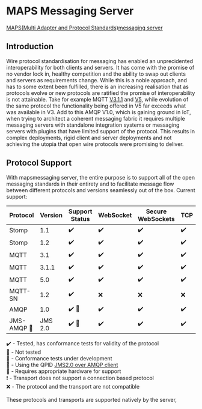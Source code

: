 # MAPS Messaging Server

[MAPS(Multi Adapter and Protocol Standards)messaging server](https://www.mapsmessaging.io/)


## Introduction
Wire protocol standardisation for messaging has enabled an unprecidented interoperability for both clients and servers. It has come with the promise of no vendor lock in, healthy competition and the ability to swap out clients and servers as requirements change. While this is a noble approach, and has to some extent been fulfilled, there is an increasing realisation that as protocols evolve or new protocols are ratified the promise of interoperability is not attainable.
Take for example MQTT [V3.1.1](https://docs.oasis-open.org/mqtt/mqtt/v3.1.1/mqtt-v3.1.1.html) and [V5](https://docs.oasis-open.org/mqtt/mqtt/v5.0/mqtt-v5.0.html), while evolution of the same protocol the functionality being offered in V5 far exceeds what was available in V3. Add to this AMQP V1.0, which is gaining ground in IoT, when trying to architect a coherent messaging fabric it requires multiple messaging servers with standalone integration systems or messaging servers with plugins that have limited support of the protocol. This results in complex deployments, rigid client and server deployments and not achieving the utopia that open wire protocols were promising to deliver.

## Protocol Support
With mapsmessaging server, the entire purpose is to support all of the open messaging standards in their entirety and to facilitate message flow between different protocols and versions seamlessly out of the box.
Current support:

| Protocol | Version | Support Status | WebSocket | Secure WebSockets | TCP | SSL | UDP | LoRa :red_circle: | Serial |
| -------- | ------- | -------------- | --------- | ----------------- | --- | --- | --- | ---- | ------ |
| Stomp    | 1.1     | :heavy_check_mark: | :heavy_check_mark: | :heavy_check_mark:  | :heavy_check_mark:| :heavy_check_mark: | :x: | :heavy_exclamation_mark: | :small_red_triangle: |
| Stomp    | 1.2     | :heavy_check_mark: | :heavy_check_mark: | :heavy_check_mark: | :heavy_check_mark: | :heavy_check_mark: | :x: | :heavy_exclamation_mark: | :small_red_triangle: |
| MQTT     | 3.1     | :heavy_check_mark: | :heavy_check_mark: | :heavy_check_mark: | :heavy_check_mark: | :heavy_check_mark: | :x: | :heavy_exclamation_mark: | :small_red_triangle: |
| MQTT     | 3.1.1   | :heavy_check_mark: | :heavy_check_mark: | :heavy_check_mark: | :heavy_check_mark: | :heavy_check_mark: | :x: | :heavy_exclamation_mark: | :small_red_triangle: |
| MQTT     | 5.0     | :heavy_check_mark: | :heavy_check_mark: | :heavy_check_mark: | :heavy_check_mark: | :heavy_check_mark: | :x: | :heavy_exclamation_mark: | :small_red_triangle: |
| MQTT-SN  | 1.2     | :heavy_check_mark: | :x: | :x: | :x: | :x: | :heavy_check_mark: | :heavy_check_mark: | :x: |
| AMQP     | 1.0     | :heavy_check_mark: :small_blue_diamond: | :heavy_check_mark: | :heavy_check_mark: | :heavy_check_mark: | :heavy_check_mark: | :x: | :heavy_exclamation_mark: | :small_red_triangle: |
| JMS-AMQP :small_orange_diamond: | JMS 2.0  | :heavy_check_mark: :small_blue_diamond: | :heavy_check_mark: | :heavy_check_mark: | :heavy_check_mark: | :heavy_check_mark: | :x: | :heavy_exclamation_mark: | :small_red_triangle: |


:heavy_check_mark: - Tested, has conformance tests for validity of the protocol \
:small_red_triangle: - Not tested \
:small_blue_diamond: - Conformance tests under development \
:small_orange_diamond: - Using the QPID [JMS2.0 over AMQP client](https://qpid.apache.org/components/jms/index.html) \
:red_circle: - Requires appropriate hardware for support \
:heavy_exclamation_mark: - Transport does not support a connection based protocol \
:x: - The protocol and the transport are not compatible \
\
These protocols and transports are supported natively by the server,
